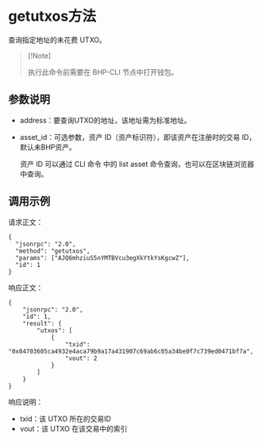 # getutxos方法

查询指定地址的未花费 UTXO。

>  [!Note] 
>
>  执行此命令前需要在 BHP-CLI 节点中打开钱包。

## 参数说明

- address：要查询UTXO的地址，该地址需为标准地址。

- asset_id：可选参数，资产 ID（资产标识符），即该资产在注册时的交易 ID，默认未BHP资产。

  资产 ID 可以通过 CLI 命令 中的 list asset 命令查询，也可以在区块链浏览器中查询。

## 调用示例

请求正文：

```
{
  "jsonrpc": "2.0",
  "method": "getutxos",
  "params": ["AJQ6mhziuS5nYMTBVcu3egXkYtkYsKgcwZ"],
  "id": 1
}
```

响应正文：

```
{
    "jsonrpc": "2.0",
    "id": 1,
    "result": {
        "utxos": [
            {
                "txid": "0x04703605ca4932e4aca79b9a17a431907c69ab6c05a34be0f7c739ed0471bf7a",
                "vout": 2
            }
        ]
    }
}
```

响应说明：

- txid：该 UTXO 所在的交易ID
- vout：该 UTXO 在该交易中的索引